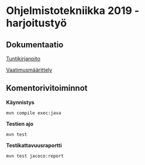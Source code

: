 # Ohjelmistotekniikka 2019 - harjoitustyö

## Dokumentaatio

[Tuntikirjanpito](dokumentaatio/tuntikirjanpito.md)

[Vaatimusmäärittely](dokumentaatio/vaatimusmäärittely.md)

## Komentorivitoiminnot

**Käynnistys**

```
mvn compile exec:java
```

**Testien ajo**

```
mvn test
```

**Testikattavuusraportti**

```
mvn test jacoco:report
```
